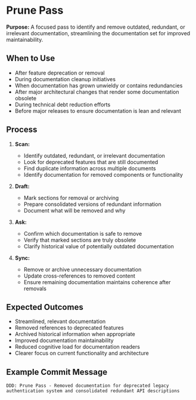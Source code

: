 # Prune Pass

**Purpose:** A focused pass to identify and remove outdated, redundant, or irrelevant documentation, streamlining the documentation set for improved maintainability.

## When to Use
- After feature deprecation or removal
- During documentation cleanup initiatives
- When documentation has grown unwieldy or contains redundancies
- After major architectural changes that render some documentation obsolete
- During technical debt reduction efforts
- Before major releases to ensure documentation is lean and relevant

## Process
1. **Scan:** 
   - Identify outdated, redundant, or irrelevant documentation
   - Look for deprecated features that are still documented
   - Find duplicate information across multiple documents
   - Identify documentation for removed components or functionality

2. **Draft:** 
   - Mark sections for removal or archiving
   - Prepare consolidated versions of redundant information
   - Document what will be removed and why

3. **Ask:** 
   - Confirm which documentation is safe to remove
   - Verify that marked sections are truly obsolete
   - Clarify historical value of potentially outdated documentation

4. **Sync:** 
   - Remove or archive unnecessary documentation
   - Update cross-references to removed content
   - Ensure remaining documentation maintains coherence after removals

## Expected Outcomes
- Streamlined, relevant documentation
- Removed references to deprecated features
- Archived historical information when appropriate
- Improved documentation maintainability
- Reduced cognitive load for documentation readers
- Clearer focus on current functionality and architecture

## Example Commit Message
`DDD: Prune Pass - Removed documentation for deprecated legacy authentication system and consolidated redundant API descriptions`
